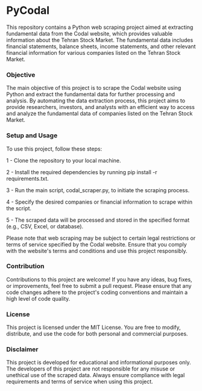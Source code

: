 # PyCodal

This repository contains a Python web scraping project aimed at extracting fundamental data from the Codal website, which provides valuable information about the Tehran Stock Market. The fundamental data includes financial statements, balance sheets, income statements, and other relevant financial information for various companies listed on the Tehran Stock Market.

### Objective
The main objective of this project is to scrape the Codal website using Python and extract the fundamental data for further processing and analysis. By automating the data extraction process, this project aims to provide researchers, investors, and analysts with an efficient way to access and analyze the fundamental data of companies listed on the Tehran Stock Market.

### Setup and Usage
To use this project, follow these steps:

1 - Clone the repository to your local machine.

2 - Install the required dependencies by running pip install -r requirements.txt.

3 - Run the main script, codal_scraper.py, to initiate the scraping process.

4 - Specify the desired companies or financial information to scrape within the script.

5 - The scraped data will be processed and stored in the specified format (e.g., CSV, Excel, or database).

Please note that web scraping may be subject to certain legal restrictions or terms of service specified by the Codal website. Ensure that you comply with the website's terms and conditions and use this project responsibly.

### Contribution
Contributions to this project are welcome! If you have any ideas, bug fixes, or improvements, feel free to submit a pull request. Please ensure that any code changes adhere to the project's coding conventions and maintain a high level of code quality.

### License
This project is licensed under the MIT License. You are free to modify, distribute, and use the code for both personal and commercial purposes.

### Disclaimer
This project is developed for educational and informational purposes only. The developers of this project are not responsible for any misuse or unethical use of the scraped data. Always ensure compliance with legal requirements and terms of service when using this project.
